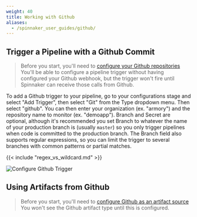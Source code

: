```yaml
---
weight: 40
title: Working with Github
aliases:
  - /spinnaker_user_guides/github/
---
```


## Trigger a Pipeline with a Github Commit

> Before you start, you'll need to [configure your Github repositories](/spinnaker-install-admin-guides/github/#configuring-a-github-trigger)
> You'll be able to configure a pipeline trigger without having configured
> your Github webhook, but the trigger won't fire until Spinnaker can receive
> those calls from Github.

To add a Github trigger to your pipeline, go to your configurations stage
and select "Add Trigger", then select "Git" from the Type dropdown menu.
Then select "github".  You can then enter your organization (ex. "armory")
and the repository name to monitor (ex. "demoapp").  Branch and Secret
are optional, although it's recommended you set Branch to whatever the name
of your production branch is (usually `master`) so you only trigger pipelines
when code is committed to the production branch.  The Branch field also
supports regular expressions, so you can limit the trigger to several branches
with common patterns or partial matches.

{{< include "regex_vs_wildcard.md" >}}

![Configure Github Trigger](/images/github-user-guide-1.gif)

## Using Artifacts from Github

> Before you start, you'll need to [configure Github as an artifact source](/spinnaker-install-admin-guides/github/#configuring-github-as-an-artifact-source)
> You won't see the Github artifact type until this is configured.
